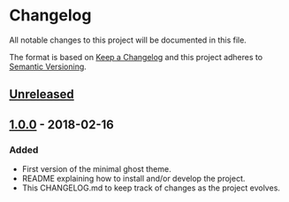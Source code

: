 # Changelog

All notable changes to this project will be documented in this file.

The format is based on [Keep a Changelog](http://keepachangelog.com/en/1.0.0/) and this project adheres to [Semantic Versioning](http://semver.org/spec/v2.0.0.html).

## [Unreleased]

[Unreleased]: https://github.com/klaaspieter/minimal/compare/1.0.0...HEAD

## [1.0.0] - 2018-02-16

### Added

- First version of the minimal ghost theme.
- README explaining how to install and/or develop the project.
- This CHANGELOG.md to keep track of changes as the project evolves.

[1.0.0]: https://github.com/klaaspieter/minimal/compare/4b6fc5...1.0.0

